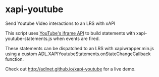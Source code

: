 # xapi-youtube
Send Youtube Video interactions to an LRS with xAPI

This script uses [YouTube's iframe API](https://developers.google.com/youtube/iframe_api_reference) to build statements with xapi-youtube-statements.js when events are fired.

These statements can be dispatched to an LRS with xapiwrapper.min.js using a custom ADL.XAPIYoutubeStatements.onStateChangeCallback function.

Check out http://adlnet.github.io/xapi-youtube for a live demo.
